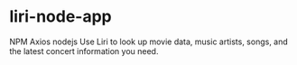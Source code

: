 # liri-node-app
NPM Axios nodejs 
Use Liri to look up movie data, music artists, songs, and the latest concert information you need.
